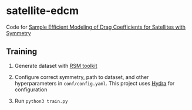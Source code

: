 # satellite-edcm

Code for [Sample Efficient Modeling of Drag Coefficients for Satellites with Symmetry](https://openreview.net/forum?id=u7r2160QiP)

## Training
1) Generate dataset with [RSM toolkit](https://github.com/ASSISTLaboratory/WVU_RSM_Suite)

2) Configure correct symmetry, path to dataset, and other hyperparameters in `conf/config.yaml`. This project uses [Hydra](https://hydra.cc/) for configuration

3) Run `python3 train.py`
